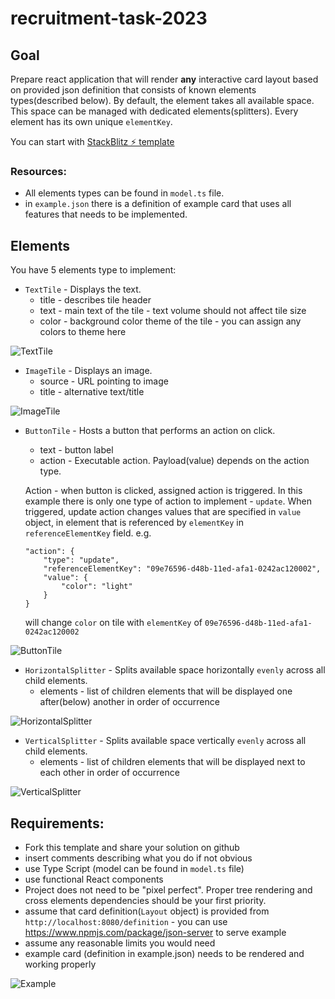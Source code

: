 # recruitment-task-2023
## Goal

Prepare react application that will render **any** interactive card layout based on provided json definition that consists of known elements types(described below). By default, the element takes all available space. This space can be managed with dedicated elements(splitters). Every element has its own unique `elementKey`.

You can start with [StackBlitz ⚡️ template](https://stackblitz.com/edit/template-dt-ts)

### Resources: 
- All elements types can be found in `model.ts` file.
- in `example.json` there is a definition of example card that uses all features that needs to be implemented. 


## Elements

You have 5 elements type to implement:
* `TextTile` - Displays the text.
    - title - describes tile header
    - text - main text of the tile - text volume should not affect tile size
    - color - background color theme of the tile - you can assign any colors to theme here

![TextTile](resources/textTile.png "Text Tile")

- `ImageTile` - Displays an image.
    - source - URL pointing to image
    - title - alternative text/title

![ImageTile](resources/imageTile.png "Image Tile")

- `ButtonTile` - Hosts a button that performs an action on click.
    - text - button label
    - action - Executable action. Payload(value) depends on the action type.
    
    Action - when button is clicked, assigned action is triggered. In this example there is only one type of action to implement - `update`. When triggered, update action changes values that are specified in `value` object, in element that is referenced by `elementKey` in `referenceElementKey` field. e.g.

    ```
    "action": {
        "type": "update",
        "referenceElementKey": "09e76596-d48b-11ed-afa1-0242ac120002",
        "value": {
            "color": "light"
        }
    }
    ```
    will change `color` on tile with `elementKey` of `09e76596-d48b-11ed-afa1-0242ac120002`
    

![ButtonTile](resources/button.png "Button Tile")

- `HorizontalSplitter` - Splits available space horizontally `evenly` across all child elements.
    -  elements - list of children elements that will be displayed one after(below) another in order of occurrence
    
![HorizontalSplitter](resources/horizontalSplit.png "Horizontal Splitter")

- `VerticalSplitter` - Splits available space vertically `evenly` across all child elements.
    -  elements - list of children elements that will be displayed next to each other in order of occurrence

![VerticalSplitter](resources/verticalSplit.png "Vertical Splitter")


## Requirements:  

- Fork this template and share your solution on github
- insert comments describing what you do if not obvious
- use Type Script (model can be found in `model.ts` file)
- use functional React components
- Project does not need to be "pixel perfect". Proper tree rendering and cross elements dependencies should be your first priority.
- assume that card definition(`Layout` object) is provided from `http://localhost:8080/definition` - you can use https://www.npmjs.com/package/json-server to serve example
- assume any reasonable limits you would need
- example card (definition in example.json) needs to be rendered and working properly

![Example](resources/fullCard.png "Full example")